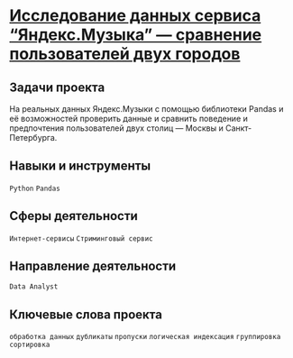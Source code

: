 # [Исследование данных сервиса “Яндекс.Музыка” — сравнение пользователей двух городов](https://github.com/StanislavTark/Portfolio/blob/main/yandex_music_project/yandex_music_project.ipynb)

## Задачи проекта

На реальных данных Яндекс.Музыки c помощью библиотеки Pandas и её возможностей проверить данные и сравнить поведение и предпочтения пользователей двух столиц — Москвы и Санкт-Петербурга.

## Навыки и инструменты
`Python` `Pandas`  
## Сферы деятельности
`Интернет-сервисы` `Стриминговый сервис`
## Направление деятельности
`Data Analyst`
## Ключевые слова проекта
`обработка данных` `дубликаты` `пропуски` `логическая индексация` `группировка` `сортировка`

